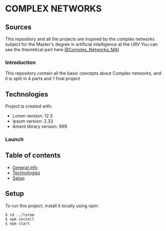 # COMPLEX NETWORKS

## Sources
This repository and all the projects are inspired by the complex networks subject for the Master's degree in artificial intelligence at the URV
You can see the theoretical part here [@Complex_Networks_MAI](https://grateful-mochi-7fe.notion.site/CN-Complex-Networks-1bcd009e349d4dbebc63c0a1bff84e78)

### Introduction
This repository contain all the basic concepts about Complex networks, and it is split in 4 parts and 1 final project

## Technologies
Project is created with:
* Lorem version: 12.3
* Ipsum version: 2.33
* Ament library version: 999



### Launch
## Table of contents
* [General info](#general-info)
* [Technologies](#technologies)
* [Setup](#setup)





## Setup
To run this project, install it locally using npm:

```
$ cd ../lorem
$ npm install
$ npm start


